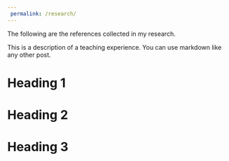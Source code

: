 ```yaml
---
 permalink: /research/
---
```

The following are the references collected in my research.

This is a description of a teaching experience. You can use markdown like any other post.

Heading 1
======

Heading 2
======

Heading 3
======
